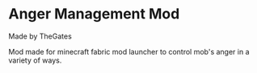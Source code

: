 # Anger Management Mod

Made by TheGates

Mod made for minecraft fabric mod launcher to control mob's anger in a variety of ways.
